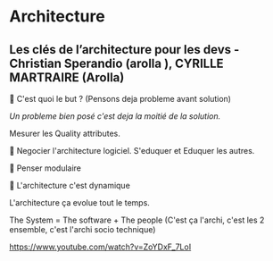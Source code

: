 
# Architecture



## Les clés de l’architecture pour les devs - Christian Sperandio (arolla ), CYRILLE MARTRAIRE (Arolla)

🔑 C'est quoi le but ? (Pensons deja probleme avant solution)

_Un probleme bien posé c'est deja la moitié de la solution._


Mesurer les Quality attributes.


🔑 Negocier l'architecture logiciel. S'eduquer et Eduquer les autres.

🔑 Penser modulaire


🔑 L'architecture c'est dynamique

L'architecture ça evolue tout le temps.


The System = The software + The people  (C'est ça l'archi, c'est les 2 ensemble, c'est l'archi socio technique)


https://www.youtube.com/watch?v=ZoYDxF_7LoI
